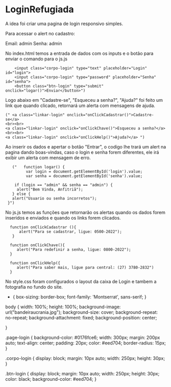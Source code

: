 # LoginRefugiada

A idea foi criar uma pagina de login responsivo simples.

Para acessar o alert no cadastro:

Email: admin
Senha: admin


No index.html temos a entrada de dados com os inputs e o botão para enviar o comando para o js.js

        <input class="corpo-login" type="text" placeholder="Login" id="login">
        <input class="corpo-login" type="password" placeholder="Senha" id="senha">
        <button class="btn-login" type="submit" onclick="logar()">Enviar</button>")



Logo abaixo em "Cadastre-se", "Esqueceu a senha?", "Ajuda?" foi feito um link que quando clicado, retornará um alerta com mensagens de ajuda.

    (" <a class="linkar-login" onclick="onClickCadastrar()">Cadastre-se</a>
    <br><br>
    <a class="linkar-login" onclick="onClickChave()">Esqueceu a senha?</a>
    <br><br>
    <a class="linkar-login" onclick="onClickHelp()">Ajuda?</a> ")
    
    




Ao inserir os dados e apertar o botão "Entrar", o codigo lhe trará um alert na pagina dando boas-vindas, caso o login e senha forem diferentes, ele irá exibir um alerta com mensagem de erro.

       ("   function logar() {
             var login = document.getElementById('login').value;
             var senha = document.getElementById('senha').value;

        if (login == "admin" && senha == "admin") {
         alert("Bem Vinda, Anfitriã");
       } else {
       alert("Usuario ou senha incorretos");
     }")






No js.js temos as funções que retornarão os alertas quando os dados forem inseridos e enviados e quando os links forem clicados.


      function onClickCadastrar (){
          alert("Para se cadastrar, ligue: 0500-2022");
       }
          
      function onClickChave(){
         alert("Para redefinir a senha, ligue: 0800-2022");
      }

      function onClickHelp({
         alert("Para saber mais, ligue para central: (27) 3780-2832")
      }
 
 
 
 
 No style.css foram configurados o layout da caixa de Login e tambem a fotografia no fundo do site.
 
 *  { 
     box-sizing: border-box;
     font-family: 'Montserrat', sans-serif;
   }
  
   body { 
       width: 100%;
       height: 100%;
       background-image: url("bandeiraucrania.jpg");
       background-size: cover;
       background-repeat: no-repeat;
       background-attachment: fixed;
       background-position: center;
      
   }
  
   .page-login {
       background-color: #0176fce6;
       width: 300px;
       margin: 200px auto;
       text-align: center;
       padding: 20px;
       color: #eed704;
       border-radius: 15px;
   }
  
  .corpo-login {
      display: block;
      margin: 10px auto;
      width: 250px;
      height: 30px;
  }
  
   .btn-login {
       display: block;
       margin: 10px auto;
       width: 250px;
       height: 30px;
       color: black;
       background-color: #eed704;
   }

